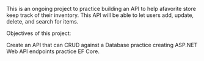 This is an ongoing project to practice building an API to help afavorite store keep track of their inventory. This API will be able to let users add, update, delete, and search for items.

Objectives of this project: 

Create an API that can CRUD against a Database
practice creating ASP.NET Web API endpoints
practice EF Core.


